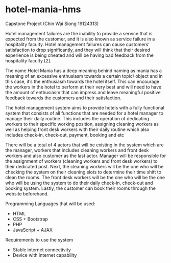 # hotel-mania-hms
Capstone Project (Chin Wai Siong 19124313)

Hotel management failures are the inability to provide a service that is expected from the customer, and it is also known as service failure in a hospitality faculty. Hotel management failures can cause customers’ satisfaction to drop significantly, and they will think that their desired experience is being cheated and will be having bad feedback from the hospitality faculty [2]. 

The name Hotel Mania has a deep meaning behind naming as mania has a meaning of an excessive enthusiasm towards a certain topic/ object and in this case, it’s the enthusiasm towards the hotel itself. This can encourage the workers in the hotel to perform at their very best and will need to have the amount of enthusiasm that can impress and leave meaningful positive feedback towards the customers and their satisfaction.

The hotel management system aims to provide hotels with a fully functional system that consists of all functions that are
needed for a hotel manager to manage their daily routine. This includes the operation of dedicating workers to their specific working position, assigning cleaning workers as well as helping front desk workers with their daily routine which also includes check-in, check-out, payment, booking and etc

There will be a total of 4 actors that will be existing in the system which are the manager, workers that includes cleaning
workers and front desk workers and also customer as the last actor. Manager will be responsible for the assignment of
workers (cleaning workers and front desk workers) to their dedicated post. Next, the cleaning workers will be the one who
will be checking the system on their cleaning slots to determine their time shift to clean the rooms. The front desk workers will be the one who will be the one who will be using the system to do their daily check-in, check-out and booking system. Lastly, the customer can book their rooms through the website beforehand. 

Programming Languages that will be used:

- HTML
- CSS + Bootstrap
- PHP
- JavaScript + AJAX

Requirements to use the system

- Stable internet connectivity
- Device with internet capability
